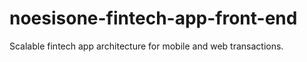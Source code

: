 # noesisone-fintech-app-front-end
Scalable fintech app architecture for mobile and web transactions.
